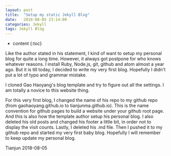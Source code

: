 ```yaml
---
layout: post
title:  "Setup my static Jekyll Blog"
date:   2018-08-05 23:14:00
categories: Jekyll
tags: Jekyll Blog
---
```


* content
{:toc}

Like the author stated in his statement, I kind of want to setup my personal blog for quite a long time. However, it always got postpone for who knows whatever reasons. I install Ruby, Node.js, git, github and atom almost a year ago. But it is till today, I decided to write my very first blog. Hopefully I didn't put a lot of typo and grammar mistake.

I cloned Gao Haoyang's blog template and try to figure out all the settings. I am totally a novice to this website thing.

For this very first blog, I changed the name of his repo to my github repo (from gaohaoyang.github.io to tianjunma.github.io). This is the name convention for github pages to build a website under your github root page. And this is also how the template author setup his personal blog. I also deleted his old posts and changed his footer a little bit, in order not to display the visit counts. Lastly, I deleted his .md file. Then I pushed it to my github repo and started my very first baby blog. Hopefully I will remember to keep update my personal blog.

Tianjun
2018-08-05
